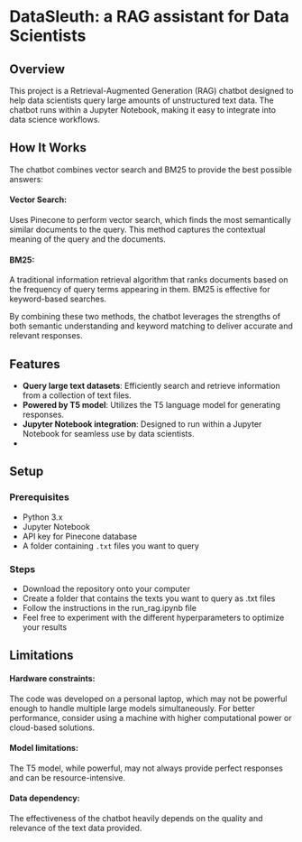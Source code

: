 # DataSleuth: a RAG assistant for Data Scientists

## Overview
This project is a Retrieval-Augmented Generation (RAG) chatbot designed to help data scientists query large amounts of unstructured text data. The chatbot runs within a Jupyter Notebook, making it easy to integrate into data science workflows.


## How It Works
The chatbot combines vector search and BM25 to provide the best possible answers:

#### Vector Search: 
Uses Pinecone to perform vector search, which finds the most semantically similar documents to the query. This method captures the contextual meaning of the query and the documents.

#### BM25: 
A traditional information retrieval algorithm that ranks documents based on the frequency of query terms appearing in them. BM25 is effective for keyword-based searches.

By combining these two methods, the chatbot leverages the strengths of both semantic understanding and keyword matching to deliver accurate and relevant responses.


## Features
- **Query large text datasets**: Efficiently search and retrieve information from a collection of text files.
- **Powered by T5 model**: Utilizes the T5 language model for generating responses.
- **Jupyter Notebook integration**: Designed to run within a Jupyter Notebook for seamless use by data scientists.
- 

## Setup

### Prerequisites
- Python 3.x
- Jupyter Notebook
- API key for Pinecone database
- A folder containing `.txt` files you want to query

### Steps
-  Download the repository onto your computer
-  Create a folder that contains the texts you want to query as .txt files
-  Follow the instructions in the run_rag.ipynb file
-  Feel free to experiment with the different hyperparameters to optimize your results
  


## Limitations
#### Hardware constraints: 
The code was developed on a personal laptop, which may not be powerful enough to handle multiple large models simultaneously. For better performance, consider using a machine with higher computational power or cloud-based solutions.

#### Model limitations: 
The T5 model, while powerful, may not always provide perfect responses and can be resource-intensive.

#### Data dependency: 
The effectiveness of the chatbot heavily depends on the quality and relevance of the text data provided.
